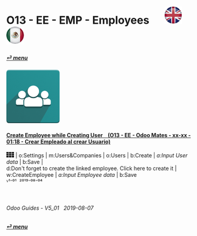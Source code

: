 # O13 - EE - EMP - Employees &nbsp;&nbsp;&nbsp;&nbsp; [![en-uk](/doc/img/en-uk_flag_button_small.png)](/en-uk/o13/ee/emp/en-uk-o13-ee-emp-employees-guides.md) [ ![es-mx](/doc/img/es-mx_flag_button_small.png)](/es-mx/o13/ee/emp/es-mx-o13-ee-emp-employees-guides.md)
#### [_&#x23CE; menu_](/en-uk/o13/ee/en-uk-o13-ee-guides-menu.md)  
### ![emp](/doc/img/hr_employees.png)
[ⱽ¹²³⁴⁵⁶⁷⁸⁹⁰]: # (ⱽ¹²³⁴⁵⁶⁷⁸⁹⁰) 

#### [Create Employee while Creating User &nbsp;&nbsp; (O13 - EE - Odoo Mates - xx-xx - 01:18 - Crear Empleado al crear Usuario)](https://youtube.com/embed/fhaB5pnTp9Q?autoplay=1&start=0&end=0&rel=0)
![apps](/doc/img/apps.png) | o:Settings | m:Users&Companies | o:Users | b:Create | _a:Input User data_ | b:Save |  
d:Don't forget to create the linked employee. Click here to create it |  
w:CreateEmployee | _a:Input Employee data_ | b:Save  
ⱽ¹⁻⁰¹ &nbsp;²⁰¹⁹⁻⁰⁸⁻⁰⁴

<br>

###### Odoo Guides - V5_01 &nbsp; 2019-08-07  
**[_&#x23CE; menu_](/en-uk/o13/ee/en-uk-o13-ee-guides-menu.md)**  
